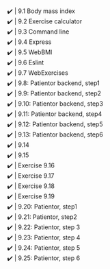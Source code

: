✔️ | 9.1 Body mass index <br>
✔️ | 9.2 Exercise calculator<br>
✔️ | 9.3 Command line <br>
✔️ | 9.4 Express <br>
✔️ | 9.5 WebBMI <br>
✔️ | 9.6 Eslint <br>
✔️ | 9.7 WebExercises <br>
✔️ | 9.8: Patientor backend, step1 <br>
✔️ | 9.9: Patientor backend, step2 <br>
✔️ | 9.10: Patientor backend, step3 <br>
✔️ | 9.11: Patientor backend, step4 <br>
✔️ | 9.12: Patientor backend, step5 <br>
✔️ | 9.13: Patientor backend, step6 <br>
✔️ | 9.14 <br>
✔️ | 9.15 <br>
✔️ | Exercise 9.16 <br>
✔️ | Exercise 9.17<br>
✔️ | Exercise 9.18<br>
✔️ | Exercise 9.19<br>
✔️ | 9.20: Patientor, step1<br>
✔️ | 9.21: Patientor, step2<br>
✔️ | 9.22: Patientor, step 3<br>
✔️ | 9.23: Patientor, step 4<br>
✔️ | 9.24: Patientor, step 5<br>
✔️ | 9.25: Patientor, step 6<br>
